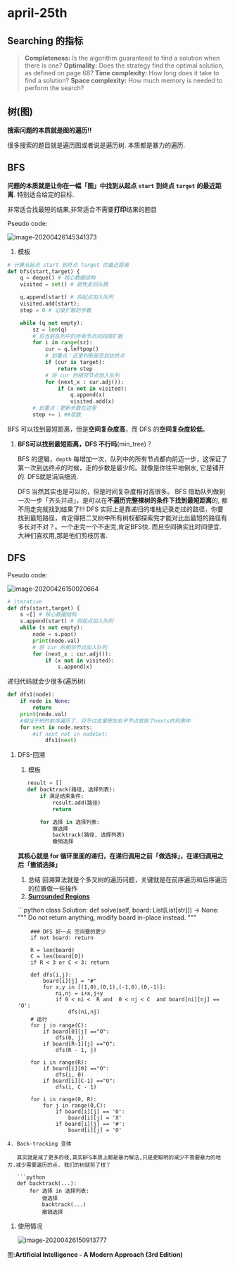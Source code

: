 # april-25th

## Searching 的指标

> **Completeness:** Is the algorithm guaranteed to find a solution when there is one? **Optimality:** Does the strategy find the optimal solution, as defined on page 68? **Time complexity:** How long does it take to find a solution? **Space complexity:** How much memory is needed to perform the search?

## 树\(图\)

**搜索问题的本质就是图的遍历!!** 

很多搜索的题目就是遍历图或者说是遍历树. 本质都是暴力的遍历.

## BFS

**问题的本质就是让你在一幅「图」中找到从起点** **`start`** **到终点** **`target`** **的最近距离**. 特别适合给定的目标.

非常适合找最短的结果,非常适合不需要**打印**结果的题目

Pseudo code:

![image-20200426145341373](https://github.com/MarcoXM/Leecode-Solutions/tree/2d1eb364663c3a9be632613e591aa8724548d413/home/marco/.config/Typora/typora-user-images/image-20200426145341373.png)

1. 模板

```python
# 计算从起点 start 到终点 target 的最近距离
def bfs(start,target) {
    q = deque() # 核心数据结构
    visited = set() # 避免走回头路

    q.append(start) # 将起点加入队列
    visited.add(start);
    step = 0 # 记录扩散的步数

    while (q not empty):
        sz = len(q)
        # 将当前队列中的所有节点向四周扩散
        for i in range(sz):
            cur = q.leftpop()
            # 划重点：这里判断是否到达终点 
            if (cur is target):
                return step
            # 将 cur 的相邻节点加入队列
            for (next_x : cur.adj()):
                if (x not in visited):
                    q.append(x)
                    visited.add(x)
        # 划重点：更新步数在这里 
        step += 1 ##层数
```

BFS 可以找到最短距离，但是**空间复杂度高**，而 DFS 的**空间复杂度较低**。

1. **BFS可以找到最短距离，DFS 不行吗**\(min\_tree\)？

   BFS 的逻辑，`depth` 每增加一次，队列中的所有节点都向前迈一步，这保证了第一次到达终点的时候，走的步数是最少的。就像是你往平地倒水, 它是铺开的. DFS就是涓涓细流.

   DFS 当然其实也是可以的，但是时间复杂度相对高很多。 BFS 借助队列做到一次一步「齐头并进」，是可以在**不遍历完整棵树的条件下找到最短距离**的, 都不用走完就找到结果了!!! DFS 实际上是靠递归的堆栈记录走过的路径，你要找到最短路径，肯定得把二叉树中所有树杈都探索完才能对比出最短的路径有多长对不对？。一个走完一个不走完,肯定BFS快. 而且空间确实比时间便宜. 大神们喜欢用,那是他们剪枝厉害.

## DFS

Pseudo code:

![image-20200426150020664](https://github.com/MarcoXM/Leecode-Solutions/tree/2d1eb364663c3a9be632613e591aa8724548d413/home/marco/.config/Typora/typora-user-images/image-20200426150020664.png)

```python
# iterative
def dfs(start,target) {
    s =[] # 核心数据结构
    s.append(start) # 将起点加入队列
    while (s not empty):
        node = s.pop()
        print(node.val)
        # 将 cur 的相邻节点加入队列
        for (next_x : cur.adj()):
            if (x not in visited):
                s.append(x)
```

递归代码就会少很多\(遍历树\)

```python
def dfs1(node):
    if node is None:
        return
    print(node.val)
    #相当于树的前序遍历了，只不过这里把左右子节点放到了nexts的列表中
    for next in node.nexts:
        #if next not in nodeSet:
            dfs1(next)
```

1. DFS-回溯

   1. 模板

   ```python
      result = []
      def backtrack(路径, 选择列表):
          if 满足结束条件:
              result.add(路径)
              return

          for 选择 in 选择列表:
              做选择
              backtrack(路径, 选择列表)
              撤销选择
   ```

   **其核心就是 for 循环里面的递归，在递归调用之前「做选择」，在递归调用之后「撤销选择」**

   1. 总结 回溯算法就是个多叉树的遍历问题，关键就是在前序遍历和后序遍历的位置做一些操作
   2. [**Surrounded Regions**](https://leetcode.com/problems/surrounded-regions/)

   \`\`\`python class Solution: def solve\(self, board: List\[List\[str\]\]\) -&gt; None: """ Do not return anything, modify board in-place instead. """

   ```text
       ### DFS 好一点 空间要的更少
       if not board: return

       R = len(board)
       C = len(board[0])
       if R < 3 or C < 3: return

       def dfs(i,j):
           board[i][j] = "#"
           for x,y in [(1,0),(0,1),(-1,0),(0,-1)]:
               ni,nj = i+x,j+y
               if 0 < ni <  R and  0 < nj < C  and board[ni][nj] == 'O':
                   dfs(ni,nj)
       # 运行
       for j in range(C):
           if board[0][j] =="O":
               dfs(0, j)
           if board[R-1][j] =="O":
               dfs(R - 1, j)

       for i in range(R):
           if board[i][0] =="O":
               dfs(i, 0)
           if board[i][C-1] =="O":
               dfs(i, C - 1)

       for i in range(0, R):
           for j in range(0,C):
               if board[i][j] == 'O':
                   board[i][j] = 'X'
               if board[i][j] == '#':
                   board[i][j] = 'O'
   ```

```text
4. Back-tracking 变体

   其实就是减了更多的枝,其实BFS本质上都是暴力解法,只是更聪明的减少不需要暴力的地方.减少需要遍历的点. 我们的树就剪了枝丫

   ```python
   def backtrack(...):
       for 选择 in 选择列表:
           做选择
           backtrack(...)
           撤销选择
```

1. 使用情况

   ![image-20200426150913777](https://github.com/MarcoXM/Leecode-Solutions/tree/2d1eb364663c3a9be632613e591aa8724548d413/home/marco/.config/Typora/typora-user-images/image-20200426150913777.png)

图:**Artificial Intelligence - A Modern Approach \(3rd Edition\)**

